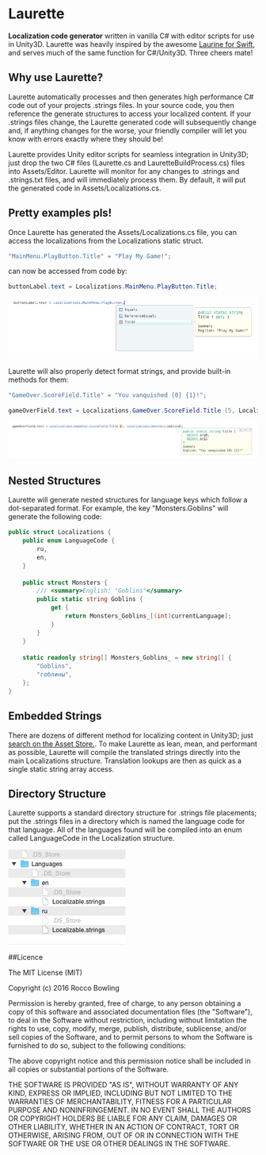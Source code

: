 # Laurette
**Localization code generator** written in vanilla C# with editor scripts for use in Unity3D. Laurette was heavily inspired by the awesome [Laurine for Swift](https://github.com/JiriTrecak/Laurine), and serves much of the same function for C#/Unity3D.  Three cheers mate!

## Why use Laurette?

Laurette automatically processes and then generates high performance C# code out of your projects .strings files. In your source code, you then reference the generate structures to access your localized content. If your .strings files change, the Laurette generated code will subsequently change and, if anything changes for the worse, your friendly compiler will let you know with errors exactly where they should be!

Laurette provides Unity editor scripts for seamless integration in Unity3D; just drop the two C# files (Laurette.cs and LauretteBuildProcess.cs) files into Assets/Editor. Laurette will monitor for any changes to .strings and .strings.txt files, and will immediately process them.  By default, it will put the generated code in Assets/Localizations.cs.

## Pretty examples pls!

Once Laurette has generated the Assets/Localizations.cs file, you can access the localizations from the Localizations static struct.

```C#
"MainMenu.PlayButton.Title" = "Play My Game!";
```

can now be accessed from code by:

```C#
buttonLabel.text = Localizations.MainMenu.PlayButton.Title;
```

![Image : Autocomplete Variables](https://raw.githubusercontent.com/KittyMac/laurette/master/image1.png)


Laurette will also properly detect format strings, and provide built-in methods for them:

```C#
"GameOver.ScoreField.Title" = "You vanquished {0} {1}!";
```

```C#
gameOverField.text = Localizations.GameOver.ScoreField.Title (5, Localizations.Monsters.Goblins);
```

![Image : Autocomplete Methods](https://raw.githubusercontent.com/KittyMac/laurette/master/image2.png)


## Nested Structures

Laurette will generate nested structures for language keys which follow a dot-separated format.  For example, the key "Monsters.Goblins" will generate the following code:

```C#
public struct Localizations {
	public enum LanguageCode {
		ru,
		en,
	}
	
	public struct Monsters {
		/// <summary>English: "Goblins"</summary>
		public static string Goblins {
			get {
				return Monsters_Goblins_[(int)currentLanguage];
			}
		}
	}
	
	static readonly string[] Monsters_Goblins_ = new string[] {
		"Goblins",
		"гоблины",
	};
}
```

## Embedded Strings

There are dozens of different method for localizing content in Unity3D; just [search on the Asset Store.](https://www.assetstore.unity3d.com/en/#!/search/page=1/sortby=relevance/query=localization).  To make Laurette as lean, mean, and performant as possible,  Laurette will compile the translated strings directly into the main Localizations structure.  Translation lookups are then as quick as a single static string array access.

## Directory Structure

Laurette supports a standard directory structure for .strings file placements; put the .strings files in a directory which is named the language code for that language. All of the languages found will be compiled into an enum called LanguageCode in the Localization structure.

![Image : Directory Structure](https://raw.githubusercontent.com/KittyMac/laurette/master/image3.png)


##Licence

The MIT License (MIT)

Copyright (c) 2016 Rocco Bowling

Permission is hereby granted, free of charge, to any person obtaining a copy
of this software and associated documentation files (the "Software"), to deal
in the Software without restriction, including without limitation the rights
to use, copy, modify, merge, publish, distribute, sublicense, and/or sell
copies of the Software, and to permit persons to whom the Software is
furnished to do so, subject to the following conditions:

The above copyright notice and this permission notice shall be included in all
copies or substantial portions of the Software.

THE SOFTWARE IS PROVIDED "AS IS", WITHOUT WARRANTY OF ANY KIND, EXPRESS OR
IMPLIED, INCLUDING BUT NOT LIMITED TO THE WARRANTIES OF MERCHANTABILITY,
FITNESS FOR A PARTICULAR PURPOSE AND NONINFRINGEMENT. IN NO EVENT SHALL THE
AUTHORS OR COPYRIGHT HOLDERS BE LIABLE FOR ANY CLAIM, DAMAGES OR OTHER
LIABILITY, WHETHER IN AN ACTION OF CONTRACT, TORT OR OTHERWISE, ARISING FROM,
OUT OF OR IN CONNECTION WITH THE SOFTWARE OR THE USE OR OTHER DEALINGS IN THE
SOFTWARE.
